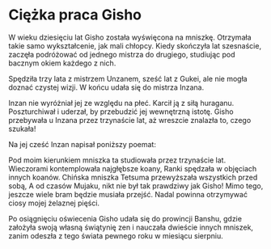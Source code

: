 # Ciężka praca Gisho

W wieku dziesięciu lat Gisho została wyświęcona na mniszkę. Otrzymała takie samo wykształcenie, jak mali chłopcy. Kiedy skończyła lat szesnaście, zaczęła podróżować od jednego mistrza do drugiego, studiując pod bacznym okiem każdego z nich.

Spędziła trzy lata z mistrzem Unzanem, sześć lat z Gukei, ale nie mogła doznać czystej wizji. W końcu udała się do mistrza Inzana.

Inzan nie wyróżniał jej ze względu na płeć. Karcił ją z siłą huraganu. Poszturchiwał i uderzał, by przebudzić jej wewnętrzną istotę. Gisho przebywała u Inzana przez trzynaście lat, aż wreszcie znalazła to, czego szukała!

Na jej cześć Inzan napisał poniższy poemat:

Pod moim kierunkiem mniszka ta studiowała przez trzynaście lat.
Wieczorami kontemplowała najgłębsze koany,
Ranki spędzała w objęciach innych koanów.
Chińska mniszka Tetsuma przewyższała wszystkich przed sobą,
A od czasów Mujaku, nikt nie był tak prawdziwy jak Gisho!
Mimo tego, jeszcze wiele bram będzie musiała przejść.
Nadal powinna otrzymywać ciosy mojej żelaznej pięści.

Po osiągnięciu oświecenia Gisho udała się do prowincji Banshu, gdzie założyła swoją własną świątynię zen i nauczała dwieście innych mniszek, zanim odeszła z tego świata pewnego roku w miesiącu sierpniu.

